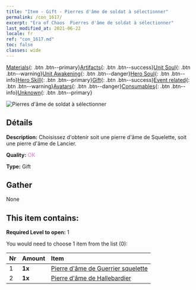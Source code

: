 ```yaml
---
title: "Item - Gift - Pierres d'âme de soldat à sélectionner"
permalink: /con_1617/
excerpt: "Era of Chaos  Pierres d'âme de soldat à sélectionner"
last_modified_at: 2021-06-22
locale: fr
ref: "con_1617.md"
toc: false
classes: wide
---
```

 [Materials](/ItemsFR/){: .btn .btn--primary}[Artifacts](/ItemsFR/Artifacts/){: .btn .btn--success}[Unit Soul](/ItemsFR/UnitSoul/){: .btn .btn--warning}[Unit Awakening](/ItemsFR/UnitAwakening/){: .btn .btn--danger}[Hero Soul](/ItemsFR/HeroSoul/){: .btn .btn--info}[Hero Skill](/ItemsFR/HeroSkill/){: .btn .btn--primary}[Gift](/ItemsFR/Gift/){: .btn .btn--success}[Event related](/ItemsFR/Events/){: .btn .btn--warning}[Avatars](/ItemsFR/Avatars/){: .btn .btn--danger}[Consumables](/ItemsFR/Consumables/){: .btn .btn--info}[Unknown](/ItemsFR/Unknown/){: .btn .btn--primary}

 ![Pierres d'âme de soldat à sélectionner](/images/t/i_907233.png)

## Détails
 **Description:** Choisissez d'obtenir soit une pierre d'âme de Squelette, soit une pierre d'âme de Lancier.

 **Quality:** <span style="color: #DA70D6">OK</span>

 **Type:** Gift

## Gather

  None

## This item contains:

 **Required Level to open:** 1

 You would need to choose 1 item from the list (0):

  | Nr | Amount |     Item    |
  |:---|:-------|:------------|
  | 1 |  **1x** | [Pierre d'âme de Guerrier squelette](/ItemsFR/unt_297/) |  | 
  | 2 |  **1x** | [Pierre d'âme de Hallebardier](/ItemsFR/unt_282/) |  | 
